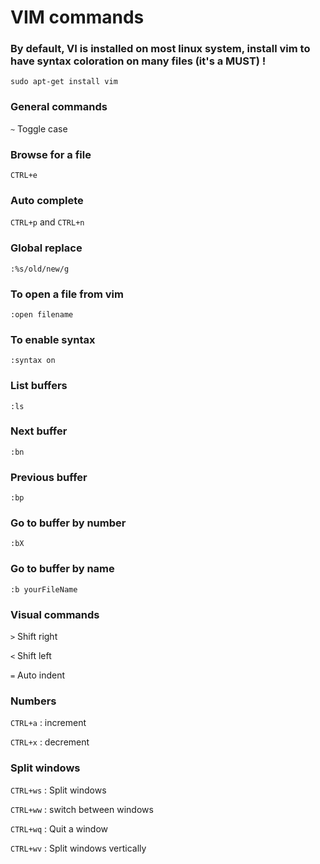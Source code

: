VIM commands
==============

### By default, VI is installed on most linux system, install vim to have syntax coloration on many files (it's a MUST) !
`sudo apt-get install vim`  

### General commands
`~` Toggle case

### Browse for a file
`CTRL+e`

### Auto complete 
`CTRL+p` and `CTRL+n`

### Global replace
`:%s/old/new/g`

### To open a file from vim
`:open filename`

### To enable syntax
`:syntax on`

### List buffers
`:ls`

### Next buffer
`:bn`

### Previous buffer
`:bp`

### Go to buffer by number
`:bX`

### Go to buffer by name
`:b yourFileName`

### Visual commands
`>` Shift right

`<` Shift left

`=` Auto indent

### Numbers
`CTRL+a` : increment

`CTRL+x` : decrement

### Split windows
`CTRL+ws` : Split windows

`CTRL+ww` : switch between windows

`CTRL+wq` : Quit a window

`CTRL+wv` : Split windows vertically
